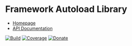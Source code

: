 # Framework Autoload Library

- [Homepage](https://the-framework.gitlab.io/libraries/autoload.html)
- [API Documentation](https://the-framework.gitlab.io/libraries/autoload/docs/)

[![Build](https://gitlab.com/the-framework/libraries/autoload/badges/master/pipeline.svg)](https://gitlab.com/the-framework/libraries/autoload/-/jobs)
[![Coverage](https://gitlab.com/the-framework/libraries/autoload/badges/master/coverage.svg?job=test:php)](https://the-framework.gitlab.io/libraries/autoload/coverage/)
[![Donate](https://img.shields.io/badge/Donate-PayPal-blue.svg)](https://www.paypal.com/cgi-bin/webscr?cmd=_s-xclick&hosted_button_id=NGBNW5PY4VSJ4)
